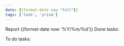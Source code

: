 ```yaml
---
date: {{format-date now "full"}}
tags: ['task', 'yrism']
---
```


Report {{format-date now '%Y/%m/%d'}}
Done tasks:


To do tasks:
